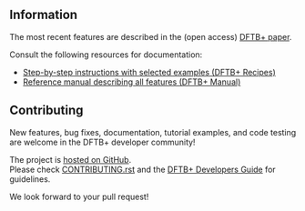 ## Information
The most recent features are described in the (open access) [DFTB+ paper](https://doi.org/10.1063/1.5143190).

Consult the following resources for documentation:

- [Step-by-step instructions with selected examples (DFTB+ Recipes)](http://dftbplus-recipes.readthedocs.io/)
- [Reference manual describing all features (DFTB+ Manual)](https://github.com/dftbplus/dftbplus/releases/latest/download/manual.pdf)

## Contributing
New features, bug fixes, documentation, tutorial examples, and code testing are welcome in the DFTB+ developer community!

The project is [hosted on GitHub](https://github.com/dftbplus/).  
Please check [CONTRIBUTING.rst](https://github.com/elv3rs/dftbplus/blob/main/CONTRIBUTING.rst) and the [DFTB+ Developers Guide](https://dftbplus-develguide.readthedocs.io/) for guidelines.

We look forward to your pull request!
